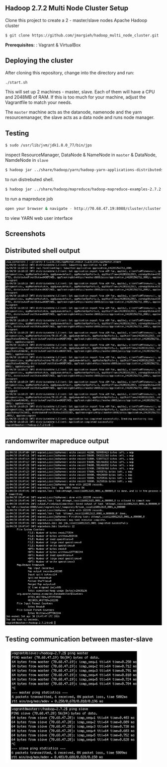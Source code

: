 
Hadoop 2.7.2 Multi Node Cluster Setup
-------------
Clone this project to create a 2 - master/slave nodes Apache Hadoop cluster
```sh
$ git clone https://github.com/jmargieh/hadoop_multi_node_cluster.git
```
**Prerequisites:** : Vagrant & VirtualBox

Deploying the cluster
-------------
After cloning this repository, change into the directory and run:
```sh
./start.sh
```
This will set up 2 machines - master, slave. Each of them will have a CPU and 2048MB of RAM. If this is too much for your machine, adjust the Vagrantfile to match your needs.

The `master` machine acts as the datanode, namenode and the yarn resourcemanager, the slave acts as a data node and runs node manager.


Testing
-------------
```sh
$ sudo /usr/lib/jvm/jdk1.8.0_77/bin/jps
```
inspect ResourceManager, DataNode & NameNode in `master` & DataNode, NamdeNode in `slave`

```sh
$ hadoop jar ../share/hadoop/yarn/hadoop-yarn-applications-distributedshell-2.7.2.jar \org.apache.hadoop.yarn.applications.distributedshell.Client \--jar ../share/hadoop/yarn/hadoop-yarn-applications-distributedshell-2.7.2.jar \--shell_command date --num_containers 2 --master_memory 1024
```
to run distrebuted shell.

```sh
$ hadoop jar ../share/hadoop/mapreduce/hadoop-mapreduce-examples-2.7.2.jar randomwriter \out
```
to run a mapreduce job

```sh
open your browser & navigate - http://70.68.47.19:8088/cluster/cluster
```
to view YARN web user interface

Screenshots
-------------

Distributed shell output
-------------
![distributed shell output](https://raw.githubusercontent.com/jmargieh/hadoop_multi_node_cluster/master/distributed-shell-succeed.png)

randomwriter mapreduce output
-------------
![mapreduce output](https://raw.githubusercontent.com/jmargieh/hadoop_multi_node_cluster/master/randomwriter-mapreduce-success.png)

Testing communication between master-slave
-------------
![master slave communication](https://raw.githubusercontent.com/jmargieh/hadoop_multi_node_cluster/master/master-slave-comunication.png)

